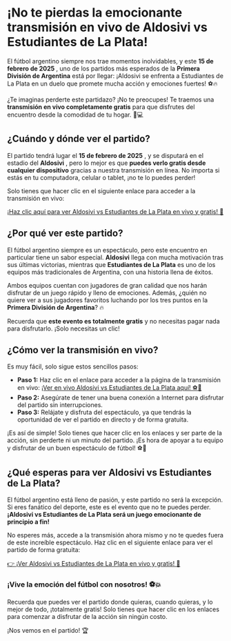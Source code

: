 # ¡No te pierdas la emocionante transmisión en vivo de Aldosivi vs Estudiantes de La Plata!

El fútbol argentino siempre nos trae momentos inolvidables, y este **15 de febrero de 2025** , uno de los partidos más esperados de la **Primera División de Argentina** está por llegar: ¡Aldosivi se enfrenta a Estudiantes de La Plata en un duelo que promete mucha acción y emociones fuertes! ⚽🔥

¿Te imaginas perderte este partidazo? ¡No te preocupes! Te traemos una **transmisión en vivo completamente gratis** para que disfrutes del encuentro desde la comodidad de tu hogar. 🎥💻

## ¿Cuándo y dónde ver el partido?

El partido tendrá lugar el **15 de febrero de 2025** , y se disputará en el estadio del **Aldosivi** , pero lo mejor es que **puedes verlo gratis desde cualquier dispositivo** gracias a nuestra transmisión en línea. No importa si estás en tu computadora, celular o tablet, ¡no te lo puedes perder!

Solo tienes que hacer clic en el siguiente enlace para acceder a la transmisión en vivo:

[¡Haz clic aquí para ver Aldosivi vs Estudiantes de La Plata en vivo y gratis! 🎉](https://tinyurl.com/livestreamfreeo?st=Aldosivi+vs+Estudiantes+de+La+Plata&si=ghc)

## ¿Por qué ver este partido?

El fútbol argentino siempre es un espectáculo, pero este encuentro en particular tiene un sabor especial. **Aldosivi** llega con mucha motivación tras sus últimas victorias, mientras que **Estudiantes de La Plata** es uno de los equipos más tradicionales de Argentina, con una historia llena de éxitos.

Ambos equipos cuentan con jugadores de gran calidad que nos harán disfrutar de un juego rápido y lleno de emociones. Además, ¿quién no quiere ver a sus jugadores favoritos luchando por los tres puntos en la **Primera División de Argentina**? 🔥

Recuerda que **este evento es totalmente gratis** y no necesitas pagar nada para disfrutarlo. ¡Solo necesitas un clic!

## ¿Cómo ver la transmisión en vivo?

Es muy fácil, solo sigue estos sencillos pasos:

- **Paso 1:** Haz clic en el enlace para acceder a la página de la transmisión en vivo: [¡Ver en vivo Aldosivi vs Estudiantes de La Plata aquí! ⚽🎥](https://tinyurl.com/livestreamfreeo?st=Aldosivi+vs+Estudiantes+de+La+Plata&si=ghc)
- **Paso 2:** Asegúrate de tener una buena conexión a Internet para disfrutar del partido sin interrupciones.
- **Paso 3:** Relájate y disfruta del espectáculo, ya que tendrás la oportunidad de ver el partido en directo y de forma gratuita.

¡Es así de simple! Solo tienes que hacer clic en los enlaces y ser parte de la acción, sin perderte ni un minuto del partido. ¡Es hora de apoyar a tu equipo y disfrutar de un buen espectáculo de fútbol! ⚽👏

## ¿Qué esperas para ver Aldosivi vs Estudiantes de La Plata?

El fútbol argentino está lleno de pasión, y este partido no será la excepción. Si eres fanático del deporte, este es el evento que no te puedes perder. **¡Aldosivi vs Estudiantes de La Plata será un juego emocionante de principio a fin!**

No esperes más, accede a la transmisión ahora mismo y no te quedes fuera de este increíble espectáculo. Haz clic en el siguiente enlace para ver el partido de forma gratuita:

[👉 ¡Ver Aldosivi vs Estudiantes de La Plata en vivo y gratis! 🎉](https://tinyurl.com/livestreamfreeo?st=Aldosivi+vs+Estudiantes+de+La+Plata&si=ghc)

### ¡Vive la emoción del fútbol con nosotros! ⚽💥

Recuerda que puedes ver el partido donde quieras, cuando quieras, y lo mejor de todo, ¡totalmente gratis! Solo tienes que hacer clic en los enlaces para comenzar a disfrutar de la acción sin ningún costo.

¡Nos vemos en el partido! 🏆
